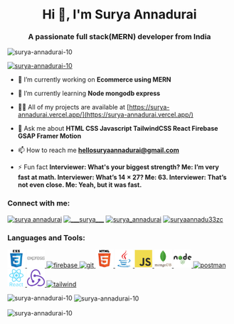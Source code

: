 <h1 align="center">Hi 👋, I'm Surya Annadurai</h1>
<h3 align="center">A passionate full stack(MERN) developer from India</h3>

<p align="left"> <img src="https://komarev.com/ghpvc/?username=surya-annadurai-10&label=Profile%20views&color=0e75b6&style=flat" alt="surya-annadurai-10" /> </p>

<p align="left"> <a href="https://github.com/ryo-ma/github-profile-trophy"><img src="https://github-profile-trophy.vercel.app/?username=surya-annadurai-10" alt="surya-annadurai-10" /></a> </p>

- 🔭 I’m currently working on **Ecommerce using MERN**

- 🌱 I’m currently learning **Node mongodb express**

- 👨‍💻 All of my projects are available at [https://surya-annadurai.vercel.app/](https://surya-annadurai.vercel.app/)

- 💬 Ask me about **HTML CSS Javascript TailwindCSS React Firebase GSAP Framer Motion**

- 📫 How to reach me **hellosuryaannadurai@gmail.com**

- ⚡ Fun fact **Interviewer: What's your biggest strength? Me: I’m very fast at math. Interviewer: What’s 14 × 27? Me: 63. Interviewer: That’s not even close. Me: Yeah, but it was fast.**

<h3 align="left">Connect with me:</h3>
<p align="left">
<a href="https://linkedin.com/in/surya annadurai" target="blank"><img align="center" src="https://raw.githubusercontent.com/rahuldkjain/github-profile-readme-generator/master/src/images/icons/Social/linked-in-alt.svg" alt="surya annadurai" height="30" width="40" /></a>
<a href="https://instagram.com/___surya___" target="blank"><img align="center" src="https://raw.githubusercontent.com/rahuldkjain/github-profile-readme-generator/master/src/images/icons/Social/instagram.svg" alt="___surya___" height="30" width="40" /></a>
<a href="https://www.leetcode.com/surya_annadurai" target="blank"><img align="center" src="https://raw.githubusercontent.com/rahuldkjain/github-profile-readme-generator/master/src/images/icons/Social/leet-code.svg" alt="surya_annadurai" height="30" width="40" /></a>
<a href="https://auth.geeksforgeeks.org/user/suryaannadu33zc" target="blank"><img align="center" src="https://raw.githubusercontent.com/rahuldkjain/github-profile-readme-generator/master/src/images/icons/Social/geeks-for-geeks.svg" alt="suryaannadu33zc" height="30" width="40" /></a>
</p>

<h3 align="left">Languages and Tools:</h3>
<p align="left"> <a href="https://www.w3schools.com/css/" target="_blank" rel="noreferrer"> <img src="https://raw.githubusercontent.com/devicons/devicon/master/icons/css3/css3-original-wordmark.svg" alt="css3" width="40" height="40"/> </a> <a href="https://expressjs.com" target="_blank" rel="noreferrer"> <img src="https://raw.githubusercontent.com/devicons/devicon/master/icons/express/express-original-wordmark.svg" alt="express" width="40" height="40"/> </a> <a href="https://firebase.google.com/" target="_blank" rel="noreferrer"> <img src="https://www.vectorlogo.zone/logos/firebase/firebase-icon.svg" alt="firebase" width="40" height="40"/> </a> <a href="https://git-scm.com/" target="_blank" rel="noreferrer"> <img src="https://www.vectorlogo.zone/logos/git-scm/git-scm-icon.svg" alt="git" width="40" height="40"/> </a> <a href="https://www.w3.org/html/" target="_blank" rel="noreferrer"> <img src="https://raw.githubusercontent.com/devicons/devicon/master/icons/html5/html5-original-wordmark.svg" alt="html5" width="40" height="40"/> </a> <a href="https://www.java.com" target="_blank" rel="noreferrer"> <img src="https://raw.githubusercontent.com/devicons/devicon/master/icons/java/java-original.svg" alt="java" width="40" height="40"/> </a> <a href="https://developer.mozilla.org/en-US/docs/Web/JavaScript" target="_blank" rel="noreferrer"> <img src="https://raw.githubusercontent.com/devicons/devicon/master/icons/javascript/javascript-original.svg" alt="javascript" width="40" height="40"/> </a> <a href="https://www.mongodb.com/" target="_blank" rel="noreferrer"> <img src="https://raw.githubusercontent.com/devicons/devicon/master/icons/mongodb/mongodb-original-wordmark.svg" alt="mongodb" width="40" height="40"/> </a> <a href="https://nodejs.org" target="_blank" rel="noreferrer"> <img src="https://raw.githubusercontent.com/devicons/devicon/master/icons/nodejs/nodejs-original-wordmark.svg" alt="nodejs" width="40" height="40"/> </a> <a href="https://postman.com" target="_blank" rel="noreferrer"> <img src="https://www.vectorlogo.zone/logos/getpostman/getpostman-icon.svg" alt="postman" width="40" height="40"/> </a> <a href="https://reactjs.org/" target="_blank" rel="noreferrer"> <img src="https://raw.githubusercontent.com/devicons/devicon/master/icons/react/react-original-wordmark.svg" alt="react" width="40" height="40"/> </a> <a href="https://redux.js.org" target="_blank" rel="noreferrer"> <img src="https://raw.githubusercontent.com/devicons/devicon/master/icons/redux/redux-original.svg" alt="redux" width="40" height="40"/> </a> <a href="https://tailwindcss.com/" target="_blank" rel="noreferrer"> <img src="https://www.vectorlogo.zone/logos/tailwindcss/tailwindcss-icon.svg" alt="tailwind" width="40" height="40"/> </a> </p>

<p><img align="left" src="https://github-readme-stats.vercel.app/api/top-langs?username=surya-annadurai-10&show_icons=true&locale=en&layout=compact" alt="surya-annadurai-10" /></p>

<p>&nbsp;<img align="center" src="https://github-readme-stats.vercel.app/api?username=surya-annadurai-10&show_icons=true&locale=en" alt="surya-annadurai-10" /></p>

<p><img align="center" src="https://github-readme-streak-stats.herokuapp.com/?user=surya-annadurai-10&" alt="surya-annadurai-10" /></p>
